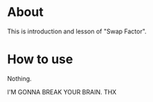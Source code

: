 # About
This is introduction and lesson of "Swap Factor".
# How to use
Nothing.

I'M GONNA BREAK YOUR BRAIN.
THX